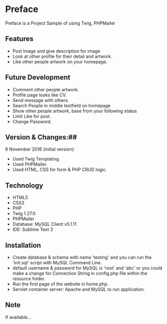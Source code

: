 # Preface #
Preface is a Project Sample of using Twig, PHPMailer 

## Features ##
- Post Image and give description for image 
- Look at other profile for their detail and artwork.
- Like other people artwork on your homepage.

## Future Development ##
- Comment other people artwork.
- Profile page looks like CV.
- Send message with others.
- Search People in middle textfield on homepage
- Show other people artwork, base from your following status
- Limit Like for post.
- Change Password.

## Version & Changes:##
6 November 2016 (initial version):

- Used Twig Templating.
- Used PHPMailer.
- Used HTML, CSS for form & PHP CRUD logic.

## Technology ##
- HTML5
- CSS3
- PHP
- Twig 1.27.0
- PHPMailer
- Database: MySQL Client v5.1.11
- IDE: Sublime Text 3

## Installation ##
- Create database & schema with name 'testing' and you can run the 'init.sql' script with MySQL Command Line.
- default username & password for MySQL is 'root' and 'abc' or you could make a change for Connection String in config.php file within the resource folder.
- Run the first page of the website in home.php.
- Servlet container server: Apache and MySQL to run application.

## Note ##
If available...